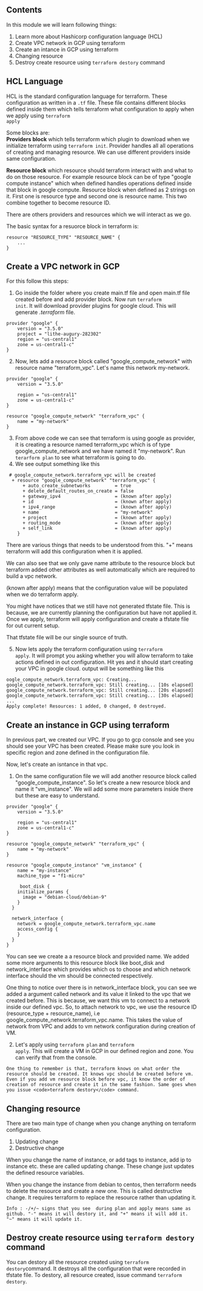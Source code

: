 ## Contents
In this module we will learn following things:
1. Learn more about Hashicorp configuration language (HCL)
2. Create VPC network in GCP using terraform 
3. Create an intance in GCP using terraform
4. Changing resource
5. Destroy create resource using <code>terraform destory</code> command

## HCL Language
HCL is the standard configuration language for terraform. These configuration as written in a <code>.tf</code> file. These file contains different blocks defined inside them which tells terraform what configuration to apply when we apply using <code>terraform apply</code>

Some blocks are:</br>
<b>Providers block</b> which tells terraform which plugin to download when we initialize terraform using <code>terraform init</code>. Provider handles all all operations of creating and managing resource. We can use different providers inside same configuration.

<b>Resource block</b> which resource should terraform interact with and what to do on those resource. For example resource block can be of type "google compute instance" which when defined handles operations defined inside that block in google compute. Resource block when defined as 2 strings on it. First one is resource type and second one is resource name. This two combine together to become resource ID.

There are others providers and resources which we will interact as we go.

The basic syntax for a resuorce block in terraform is:
```
resource "RESOURCE_TYPE" "RESOURCE_NAME" {
	...
}
```

## Create a VPC network in GCP
For this follow this steps:
1. Go inside the folder where you create main.tf file and open main.tf file created before and add provider block. Now run <code>terraform init</code>. It will download provider plugins for google cloud. This will generate <i>.terraform</i> file.

```
provider "google" {
	version = "3.5.0"
	project = "lithe-augury-282302"
	region = "us-central1"
	zone = us-central1-c"
}
```
2. Now, lets add a resource block called "google_compute_network" with resource name "terraform_vpc". Let's name this network my-network.
```
provider "google" {
	version = "3.5.0"

	region = "us-central1"
	zone = us-central1-c"
}

resource "google_compute_network" "terraform_vpc" {
	name = "my-network"
}
```
3. From above code we can see that terraform is using google as provider, it is creating a resource named terraform_vpc which is of type google_compute_network and we have named it "my-network". Run <code>terarform plan</code> to see what terraform is going to do.
4. We see output something like this
```
 # google_compute_network.terraform_vpc will be created
  + resource "google_compute_network" "terraform_vpc" {
      + auto_create_subnetworks         = true
      + delete_default_routes_on_create = false
      + gateway_ipv4                    = (known after apply)
      + id                              = (known after apply)
      + ipv4_range                      = (known after apply)
      + name                            = "my-network"
      + project                         = (known after apply)
      + routing_mode                    = (known after apply)
      + self_link                       = (known after apply)
    }
```
There are various things that needs to be understood from this. "+" means terraform will add this configuration when it is applied. 

We can also see that we only gave name attribute to the resource block but terraform added other attributes as well automatically which are required to build a vpc network.

(known after apply) means that the configuration value will be populated when we do terraform apply.

You might have notices that we still have not generated tfstate file. This is because, we are currently planning the configuration but have not applied it. Once we apply, terraform will apply configuration and create a tfstate file for out current setup.

That tfstate file will be our single source of truth.

5. Now lets apply the terraform configuration using <code>terraform apply</code>. It will prompt you asking whether you will allow terraform to take actions defined in out configuration. Hit yes and it should start creating your VPC in google cloud. output will be something like this
```
oogle_compute_network.terraform_vpc: Creating...
google_compute_network.terraform_vpc: Still creating... [10s elapsed]
google_compute_network.terraform_vpc: Still creating... [20s elapsed]
google_compute_network.terraform_vpc: Still creating... [30s elapsed]
...
Apply complete! Resources: 1 added, 0 changed, 0 destroyed.
```

## Create an instance in GCP using terraform
In previous part, we created our VPC. If you go to gcp console and see you should see your VPC has been created. Please make sure you look in specific region and zone defined in the configuration file.

Now, let's create an isntance in that vpc.
1. On the same configuration file we will add another resource block called "google_compute_instance". So let's create a new resource block and name it "vm_instance". We will add some more parameters inside there but these are easy to understand.
```
provider "google" {
	version = "3.5.0"

	region = "us-central1"
	zone = us-central1-c"
}

resource "google_compute_network" "terraform_vpc" {
	name = "my-network"
}

resource "google_compute_instance" "vm_instance" {
	name = "my-instance"
	machine_type = "f1-micro"

	 boot_disk {
    initialize_params {
      image = "debian-cloud/debian-9"
    }
  }

  network_interface {
    network = google_compute_network.terraform_vpc.name
    access_config {
    }
  }
}

```

You can see we create a a resource block and provided name. We added some more arguments to this resource block like boot_disk and network_interface which provides which os to choose and which network interface should the vm should be connected respectively.

One thing to notice over there is in network_interface block, you can see we added a argument called network and its value it linked to the vpc that we created before. This is because, we want this vm to connect to a network inside our defined vpc. So, to attach network to vpc, we use the resource ID (resource_type + resource_name), i.e google_compute_network.terraform_vpc.name. This takes the value of network from VPC and adds to vm network configuration during creation of VM.

2. Let's apply using <code>terraform plan</code> and <code>terraform apply</code>. This will create a VM in GCP in our defined region and zone. You can verify that from the console.

```
One thing to remember is that, terraform knows on what order the resource should be created. It knows vpc should be created before vm. Even if you add vm resource block before vpc, it know the order of creation of resource and create it in the same fashion. Same goes when you issue <code>terraform destory</code> command.
```

## Changing resource
There are two main type of change when you change anything on terraform configuration.
1. Updating change
2. Destructive change

When you change the name of instance, or add tags to instance, add ip to instance etc. these are called updating change. These change just updates the defined resource variables.

When you change the instance from debian to centos, then terraform needs to delete the resource and create a new one. This is called destructive change. It requires terraform to replace the resource rather than updating it.
```
Info : -/+/~ signs that you see  during plan and apply means same as github. "-" means it will destory it, and "+" means it will add it. "~" means it will update it.
```

## Destroy create resource using <code>terraform destory</code> command
You can destory all the resource created using <code>terraform destory</code>command. It destroys all the configuration that were recorded in tfstate file. To destory, all resource created, issue command <code>terraform destory</code>.